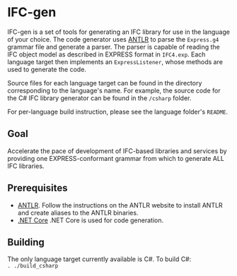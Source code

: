 # IFC-gen  

IFC-gen is a set of tools for generating an IFC library for use in the language of your choice. The code generator uses [ANTLR](http://www.antlr.org) to parse the `Express.g4` grammar file and generate a parser. The parser is capable of reading the IFC object model as described in EXPRESS format in `IFC4.exp`. Each language target then implements an `ExpressListener`, whose methods are used to generate the code.

Source files for each language target can be found in the directory corresponding to the language's name. For example, the source code for the C# IFC library generator can be found in the `/csharp` folder. 

For per-language build instruction, please see the language folder's `README`.

## Goal
Accelerate the pace of development of IFC-based libraries and services by providing one EXPRESS-conformant grammar from which to generate ALL IFC libraries.

## Prerequisites

- [ANTLR](http://www.antlr.org). Follow the instructions on the ANTLR website to install ANTLR and create aliases to the ANTLR binaries.
- [.NET Core](https://www.microsoft.com/net/core#macos) .NET Core is used for code generation.

## Building

The only language target currently available is C#. To build C#:  
`. ./build_csharp`
